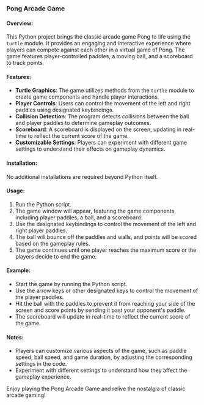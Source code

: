 ### Pong Arcade Game

#### Overview:
This Python project brings the classic arcade game Pong to life using the `turtle` module. It provides an engaging and interactive experience where players can compete against each other in a virtual game of Pong. The game features player-controlled paddles, a moving ball, and a scoreboard to track points.

#### Features:
- **Turtle Graphics**: The game utilizes methods from the `turtle` module to create game components and handle player interactions.
- **Player Controls**: Users can control the movement of the left and right paddles using designated keybindings.
- **Collision Detection**: The program detects collisions between the ball and player paddles to determine gameplay outcomes.
- **Scoreboard**: A scoreboard is displayed on the screen, updating in real-time to reflect the current score of the game.
- **Customizable Settings**: Players can experiment with different game settings to understand their effects on gameplay dynamics.

#### Installation:
No additional installations are required beyond Python itself.

#### Usage:
1. Run the Python script.
2. The game window will appear, featuring the game components, including player paddles, a ball, and a scoreboard.
3. Use the designated keybindings to control the movement of the left and right player paddles.
4. The ball will bounce off the paddles and walls, and points will be scored based on the gameplay rules.
5. The game continues until one player reaches the maximum score or the players decide to end the game.

#### Example:
- Start the game by running the Python script.
- Use the arrow keys or other designated keys to control the movement of the player paddles.
- Hit the ball with the paddles to prevent it from reaching your side of the screen and score points by sending it past your opponent's paddle.
- The scoreboard will update in real-time to reflect the current score of the game.

#### Notes:
- Players can customize various aspects of the game, such as paddle speed, ball speed, and game duration, by adjusting the corresponding settings in the code.
- Experiment with different settings to understand how they affect the gameplay experience.

Enjoy playing the Pong Arcade Game and relive the nostalgia of classic arcade gaming!
